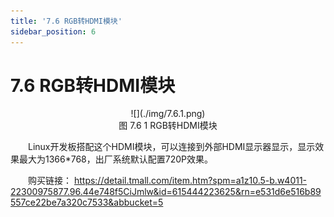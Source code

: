 ```yaml
---
title: '7.6 RGB转HDMI模块'
sidebar_position: 6
---
```


# 7.6 RGB转HDMI模块

<center>
![](./img/7.6.1.png)<br />
图 7.6 1 RGB转HDMI模块
</center>

&emsp;&emsp;Linux开发板搭配这个HDMI模块，可以连接到外部HDMI显示器显示，显示效果最大为1366*768，出厂系统默认配置720P效果。

&emsp;&emsp;购买链接：
https://detail.tmall.com/item.htm?spm=a1z10.5-b.w4011-22300975877.96.44e748f5CiJmlw&id=615444223625&rn=e531d6e516b89557ce22be7a320c7533&abbucket=5






